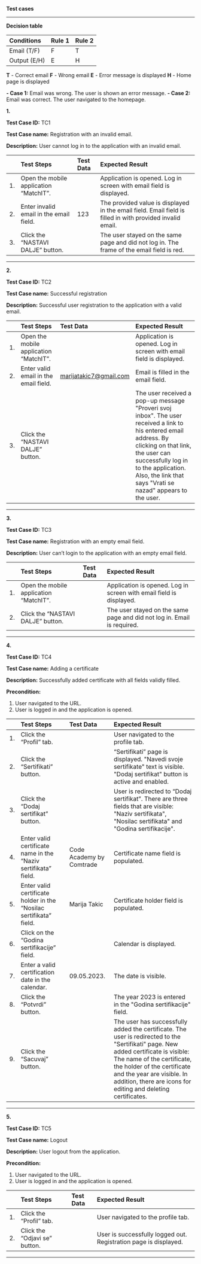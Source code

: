 **﻿Test cases**<hr>


**Decision table**


|Conditions|Rule 1|Rule 2|
| :- | :- | :- |
|Email (T/F)|F|T|
|Output (E/H)|E|H|

**T** - Correct email
**F** - Wrong email
**E** - Error message is displayed
**H** - Home page is displayed


**- Case 1:** Email was wrong. The user is shown an error message.
**- Case 2:** Email was correct. The user navigated to the homepage.



**1\.**

**Test Case ID:** TC1

**Test Case name:** Registration with an invalid email.

**Description:** User cannot log in to the application with an invalid email.


||Test Steps|Test Data|Expected Result|
| :- | :- | :- | :- |
|1\.|Open the mobile application “MatchIT”.||Application is opened. Log in screen with email field is displayed.|
|2\.|Enter invalid email in the email field. |123|The provided value is displayed in the email field. Email field is filled in with provided invalid email.|
|3\.|Click the “NASTAVI DALJE” button.||The user stayed on the same page and did not log in. The frame of the email field is red.|
<hr>

**2\.**

**Test Case ID:** TC2

**Test Case name:** Successful registration

**Description:** Successful user registration to the application with a valid email.


||Test Steps|Test Data|Expected Result|
| :- | :- | :- | :- |
|1\.|Open the mobile application “MatchIT”.||Application is opened. Log in screen with email field is displayed.|
|2\.|Enter valid email in the email field. |marijatakic7@gmail.com|Email is filled in the email field.|
|3\.|Click the “NASTAVI DALJE” button.||The user received a pop-up message "Proveri svoj inbox". The user received a link to his entered email address. By clicking on that link, the user can successfully log in to the application. Also, the link that says "Vrati se nazad" appears to the user.|
<hr>















**3\.**

**Test Case ID:** TC3

**Test Case name:** Registration with an empty email field.

**Description:** User can’t login to the application with an empty email field.


||Test Steps|Test Data|Expected Result|
| :- | :- | :- | :- |
|1\.|Open the mobile application “MatchIT”.||Application is opened. Log in screen with email field is displayed.|
|2\.|Click the “NASTAVI DALJE” button.||The user stayed on the same page and did not log in. Email is required.|
<hr>

**4\.**

**Test Case ID:** TC4

**Test Case name:** Adding a certificate

**Description:** Successfully added certificate with all fields validly filled.

**Precondition:**

1. User navigated to the URL.
1. User is logged in and the application is opened. 


||Test Steps|Test Data|Expected Result|
| :- | :- | :- | :- |
|1\.|Click the “Profil” tab.||User navigated to the profile tab.|
|2\.|Click the “Sertifikati” button.||“Sertifikati” page is displayed. "Navedi svoje sertifikate" text is visible. "Dodaj sertifikat" button is active and enabled.|
|3\.|Click the “Dodaj sertifikat” button.||User is redirected to “Dodaj sertifikat”. There are three fields that are visible: "Naziv sertifikata", "Nosilac sertifikata" and "Godina sertifikacije".|
|4\.|Enter valid certificate name in the “Naziv sertifikata” field. |Code Academy by Comtrade|Certificate name field is populated.|
|5\.|Enter valid certificate holder in the “Nosilac sertifikata” field. |Marija Takic|Certificate holder field is populated.|
|6\.|Click on the “Godina sertifikacije” field.||Calendar is displayed.|
|7\.|Enter a valid certification date in the calendar.|09\.05.2023.|The date is visible.|
|8\.|Click the “Potvrdi” button.||The year 2023 is entered in the "Godina sertifikacije" field.|
|9\.|Click the “Sacuvaj” button.||The user has successfully added the certificate. The user is redirected to the "Sertifikati" page. New added certificate is visible: The name of the certificate, the holder of the certificate and the year are visible. In addition, there are icons for editing and deleting certificates.|
<hr>




**5\.**

**Test Case ID:** TC5

**Test Case name:** Logout

**Description:** User logout from the application.

**Precondition:**

1. User navigated to the URL.
1. User is logged in and the application is opened. 


||Test Steps|Test Data|Expected Result|
| :- | :- | :- | :- |
|1\.|Click the “Profil” tab.||User navigated to the profile tab.|
|2\.|Click the “Odjavi se” button.||User is successfully logged out. Registration page is displayed.|
<hr>






